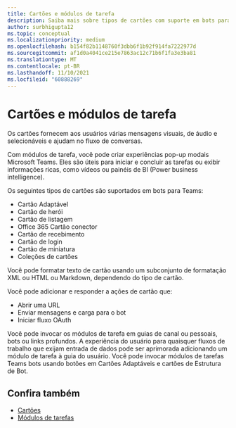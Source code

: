 ```yaml
---
title: Cartões e módulos de tarefa
description: Saiba mais sobre tipos de cartões com suporte em bots para Teams, como cartões adaptáveis, cartão Hero, cartão thumbnail e muito mais. Saiba mais sobre ações de cartão e invocando módulos de tarefas em canais, bots ou links profundos.
author: surbhigupta12
ms.topic: conceptual
ms.localizationpriority: medium
ms.openlocfilehash: b154f82b1148760f3dbb6f1b92f914fa7222977d
ms.sourcegitcommit: af1d0a4041ce215e7863ac12c71b6f1fa3e3ba81
ms.translationtype: MT
ms.contentlocale: pt-BR
ms.lasthandoff: 11/10/2021
ms.locfileid: "60888269"
---
```

# <a name="cards-and-task-modules"></a>Cartões e módulos de tarefa

Os cartões fornecem aos usuários várias mensagens visuais, de áudio e selecionáveis e ajudam no fluxo de conversas.

Com módulos de tarefa, você pode criar experiências pop-up modais Microsoft Teams. Eles são úteis para iniciar e concluir as tarefas ou exibir informações ricas, como vídeos ou painéis de BI (Power business intelligence).

Os seguintes tipos de cartões são suportados em bots para Teams:

* Cartão Adaptável
* Cartão de herói
* Cartão de listagem
* Office 365 Cartão conector
* Cartão de recebimento
* Cartão de login
* Cartão de miniatura
* Coleções de cartões

Você pode formatar texto de cartão usando um subconjunto de formatação XML ou HTML ou Markdown, dependendo do tipo de cartão.

Você pode adicionar e responder a ações de cartão que:
* Abrir uma URL
* Enviar mensagens e carga para o bot
* Iniciar fluxo OAuth

Você pode invocar os módulos de tarefa em guias de canal ou pessoais, bots ou links profundos. A experiência do usuário para quaisquer fluxos de trabalho que exijam entrada de dados pode ser aprimorada adicionando um módulo de tarefa à guia do usuário. Você pode invocar módulos de tarefas Teams bots usando botões em Cartões Adaptáveis e cartões de Estrutura de Bot.

## <a name="see-also"></a>Confira também

* [Cartões](~/task-modules-and-cards/what-are-cards.md)
* [Módulos de tarefas](~/task-modules-and-cards/what-are-task-modules.md)
